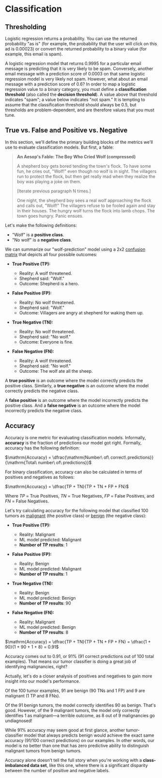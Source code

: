 # Classification

## Thresholding

Logistic regression returns a probability. You can use the returned probability "as is" (for example, the probability that the user will click on this ad is 0.00023) or convert the returned probability to a binary value (for example, this email is spam).

A logistic regression model that returns 0.9995 for a particular email message is predicting that it is very likely to be spam. Conversely, another email message with a prediction score of 0.0003 on that same logistic regression model is very likely not spam. However, what about an email message with a prediction score of 0.6? In order to map a logistic regression value to a binary category, you must define a __classification threshold__ (also called the __decision threshold__). A value above that threshold indicates "spam"; a value below indicates "not spam." It is tempting to assume that the classification threshold should always be 0.5, but thresholds are problem-dependent, and are therefore values that you must tune.

## True vs. False and Positive vs. Negative

In this section, we'll define the primary building blocks of the metrics we'll use to evaluate classification models. But first, a fable:

> __An Aesop's Fable: The Boy Who Cried Wolf (compressed)__
>
> A shepherd boy gets bored tending the town's flock. To have some fun, he cries out, "Wolf!" even though no wolf is in sight. The villagers run to protect the flock, but then get really mad when they realize the boy was playing a joke on them.
>
> [Iterate previous paragraph N times.]
>
> One night, the shepherd boy sees a real wolf approaching the flock and calls out, "Wolf!" The villagers refuse to be fooled again and stay in their houses. The hungry wolf turns the flock into lamb chops. The town goes hungry. Panic ensues.

Let's make the following definitions:

* "Wolf" is a __positive class__.
* "No wolf" is a __negative class__.

We can summarize our "wolf-prediction" model using a 2x2 [confusion matrix](https://developers.google.com/machine-learning/glossary#confusion_matrix) that depicts all four possible outcomes:

* __True Positive (TP):__
  * Reality: A wolf threatened.
  * Shepherd said: "Wolf."
  * Outcome: Shepherd is a hero.

* __False Positive (FP):__
  * Reality: No wolf threatened.
  * Shepherd said: "Wolf."
  * Outcome: Villagers are angry at shepherd for waking them up.

* __True Negative (TN):__
  * Reality: No wolf threatened.
  * Shepherd said: "No wolf."
  * Outcome: Everyone is fine.

* __False Negative (FN):__
  * Reality: A wolf threatened.
  * Shepherd said: "No wolf."
  * Outcome: The wolf ate all the sheep.

A __true positive__ is an outcome where the model correctly predicts the positive class. Similarly, a __true negative__ is an outcome where the model correctly predicts the negative class.

A __false positive__ is an outcome where the model incorrectly predicts the positive class. And a __false negative__ is an outcome where the model incorrectly predicts the negative class.

## Accuracy

Accuracy is one metric for evaluating classification models. Informally, __accuracy__ is the fraction of predictions our model got right. Formally, accuracy has the following definition:

$\mathrm{Accuracy} = \dfrac{\mathrm{Number\ of\ correct\ predictions}}{\mathrm{Total\ number\ of\ predictions}}$

For binary classification, accuracy can also be calculated in terms of positives and negatives as follows:

$\mathrm{Accuracy} = \dfrac{TP + TN}{TP + TN + FP + FN}$

Where _TP_ = True Positives, _TN_ = True Negatives, _FP_ = False Positives, and _FN_ = False Negatives.

Let's try calculating accuracy for the following model that classified 100 tumors as [malignant](https://wikipedia.org/wiki/Malignancy) (the positive class) or [benign](https://wikipedia.org/wiki/Benign_tumor) (the negative class):

* __True Positive (TP):__
  * Reality: Malignant
  * ML model predicted: Malignant
  * __Number of TP results__: 1

* __False Positive (FP):__
  * Reality: Benign
  * ML model predicted: Malignant
  * __Number of TP results__: 1

* __True Negative (TN):__
  * Reality: Benign
  * ML model predicted: Benign
  * __Number of TP results__: 90

* __False Negative (FN):__
  * Reality: Malignant
  * ML model predicted: Benign
  * __Number of TP results__: 8

$\mathrm{Accuracy} = \dfrac{TP + TN}{TP + TN + FP + FN} = \dfrac{1 + 90}{1 + 90 + 1 + 8} = 0.91$

Accuracy comes out to 0.91, or 91% (91 correct predictions out of 100 total examples). That means our tumor classifier is doing a great job of identifying malignancies, right?

Actually, let's do a closer analysis of positives and negatives to gain more insight into our model's performance.

Of the 100 tumor examples, 91 are benign (90 TNs and 1 FP) and 9 are malignant (1 TP and 8 FNs).

Of the 91 benign tumors, the model correctly identifies 90 as benign. That's good. However, of the 9 malignant tumors, the model only correctly identifies 1 as malignant—a terrible outcome, as 8 out of 9 malignancies go undiagnosed!

While 91% accuracy may seem good at first glance, another tumor-classifier model that always predicts benign would achieve the exact same accuracy (91/100 correct predictions) on our examples. In other words, our model is no better than one that has zero predictive ability to distinguish malignant tumors from benign tumors.

Accuracy alone doesn't tell the full story when you're working with a __class-imbalanced data set__, like this one, where there is a significant disparity between the number of positive and negative labels.